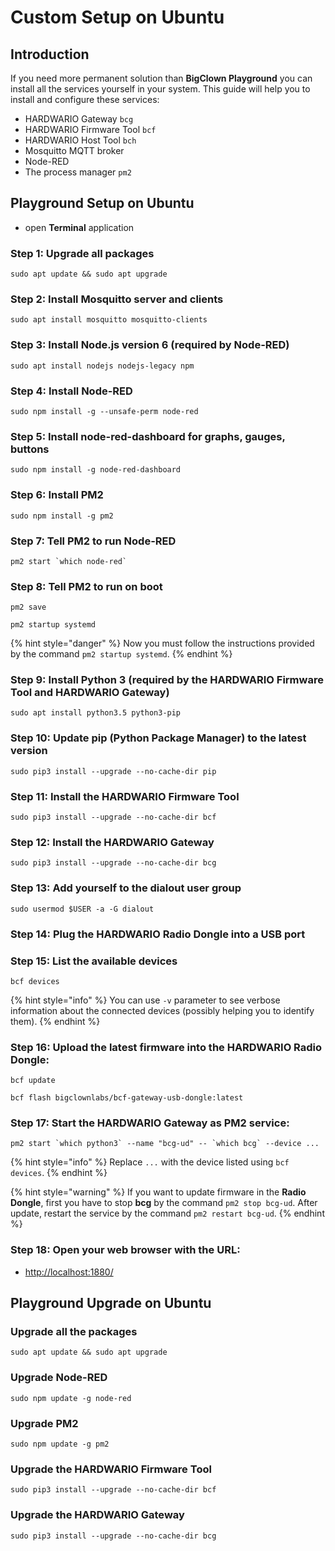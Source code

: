 # Custom Setup on Ubuntu

## Introduction

If you need more permanent solution than **BigClown Playground** you can install all the services yourself in your system. This guide will help you to install and configure these services:

* HARDWARIO Gateway `bcg`
* HARDWARIO Firmware Tool `bcf`
* HARDWARIO Host Tool `bch`
* Mosquitto MQTT broker
* Node-RED
* The process manager `pm2`

## Playground Setup on Ubuntu

* open **Terminal** application

### **Step 1:** Upgrade all packages

```text
sudo apt update && sudo apt upgrade
```

### **Step 2:** Install **Mosquitto** server and clients

```text
sudo apt install mosquitto mosquitto-clients
```

### **Step 3:** Install **Node.js** version 6 \(required **by** **Node-RED**\)

```text
sudo apt install nodejs nodejs-legacy npm
```

### **Step 4:** Install **Node-RED**

```text
sudo npm install -g --unsafe-perm node-red
```

### **Step 5:** Install **node-red-dashboard** for graphs, gauges, buttons

```text
sudo npm install -g node-red-dashboard
```

### Step 6:   Install **PM2**

```text
sudo npm install -g pm2
```

### **Step 7:** Tell **PM2** to run **Node-RED**

```text
pm2 start `which node-red`
```

### **Step 8:** Tell **PM2** to run on boot

```text
pm2 save
```

```text
pm2 startup systemd
```

{% hint style="danger" %}
Now you must follow the instructions provided by the command `pm2 startup systemd`.
{% endhint %}

### **Step 9:** Install **Python 3** \(required by the HARDWARIO **Firmware Tool** and HARDWARIO **Gateway**\)

```text
sudo apt install python3.5 python3-pip
```

### **Step 10:** Update **pip** \(Python Package Manager\) to the latest version

```text
sudo pip3 install --upgrade --no-cache-dir pip
```

### **Step 11:** Install the HARDWARIO **Firmware Tool**

```text
sudo pip3 install --upgrade --no-cache-dir bcf
```

### **Step 12:** Install the HARDWARIO **Gateway**

```text
sudo pip3 install --upgrade --no-cache-dir bcg
```

### **Step 13:** Add yourself to the **dialout** user group

```text
sudo usermod $USER -a -G dialout
```

### **Step 14:** Plug the HARDWARIO **Radio Dongle** into a USB port

### **Step 15:** List the available devices

```text
bcf devices
```

{% hint style="info" %}
You can use `-v` parameter to see verbose information about the connected devices \(possibly helping you to identify them\).
{% endhint %}

### Step 16: Upload the latest firmware into the HARDWARIO **Radio Dongle**:

```text
bcf update
```

```text
bcf flash bigclownlabs/bcf-gateway-usb-dongle:latest
```

### Step 17:  Start the HARDWARIO **Gateway** as **PM2** service:

```text
pm2 start `which python3` --name "bcg-ud" -- `which bcg` --device ...
```

{% hint style="info" %}
Replace `...` with the device listed using `bcf devices`.
{% endhint %}

{% hint style="warning" %}
If you want to update firmware in the **Radio Dongle**, first you have to stop **bcg** by the command `pm2 stop bcg-ud`. After update, restart the service by the command `pm2 restart bcg-ud`.
{% endhint %}

### Step 18:  Open your web browser with the URL:

* [http://localhost:1880/](http://localhost:1880/)

## Playground Upgrade on Ubuntu

### Upgrade all the packages

```text
sudo apt update && sudo apt upgrade
```

### Upgrade **Node-RED**

```text
sudo npm update -g node-red
```

### Upgrade **PM2**

```text
sudo npm update -g pm2
```

### Upgrade the HARDWARIO **Firmware Tool**

```text
sudo pip3 install --upgrade --no-cache-dir bcf
```

### Upgrade the HARDWARIO **Gateway**

```text
sudo pip3 install --upgrade --no-cache-dir bcg
```

